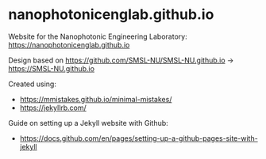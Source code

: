 # nanophotonicenglab.github.io
Website for the Nanophotonic Engineering Laboratory: https://nanophotonicenglab.github.io

Design based on https://github.com/SMSL-NU/SMSL-NU.github.io -> https://SMSL-NU.github.io

Created using:
* https://mmistakes.github.io/minimal-mistakes/
* https://jekyllrb.com/

Guide on setting up a Jekyll website with Github:
* https://docs.github.com/en/pages/setting-up-a-github-pages-site-with-jekyll

